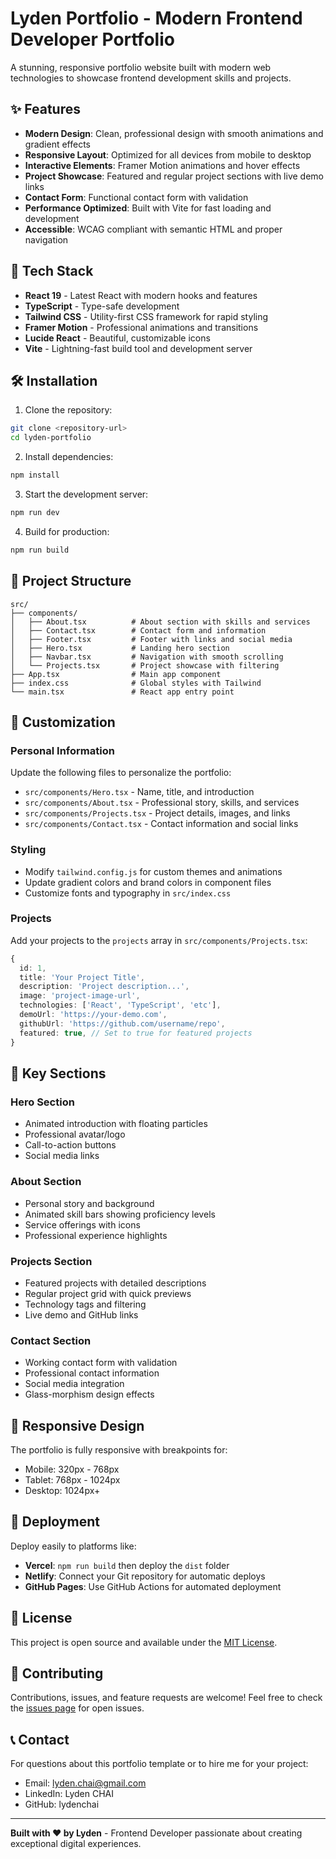 # Lyden Portfolio - Modern Frontend Developer Portfolio

A stunning, responsive portfolio website built with modern web technologies to showcase frontend development skills and projects.

## ✨ Features

- **Modern Design**: Clean, professional design with smooth animations and gradient effects
- **Responsive Layout**: Optimized for all devices from mobile to desktop
- **Interactive Elements**: Framer Motion animations and hover effects
- **Project Showcase**: Featured and regular project sections with live demo links
- **Contact Form**: Functional contact form with validation
- **Performance Optimized**: Built with Vite for fast loading and development
- **Accessible**: WCAG compliant with semantic HTML and proper navigation

## 🚀 Tech Stack

- **React 19** - Latest React with modern hooks and features
- **TypeScript** - Type-safe development
- **Tailwind CSS** - Utility-first CSS framework for rapid styling
- **Framer Motion** - Professional animations and transitions
- **Lucide React** - Beautiful, customizable icons
- **Vite** - Lightning-fast build tool and development server

## 🛠️ Installation

1. Clone the repository:
```bash
git clone <repository-url>
cd lyden-portfolio
```

2. Install dependencies:
```bash
npm install
```

3. Start the development server:
```bash
npm run dev
```

4. Build for production:
```bash
npm run build
```

## 📁 Project Structure

```
src/
├── components/
│   ├── About.tsx          # About section with skills and services
│   ├── Contact.tsx        # Contact form and information
│   ├── Footer.tsx         # Footer with links and social media
│   ├── Hero.tsx           # Landing hero section
│   ├── Navbar.tsx         # Navigation with smooth scrolling
│   └── Projects.tsx       # Project showcase with filtering
├── App.tsx                # Main app component
├── index.css              # Global styles with Tailwind
└── main.tsx               # React app entry point
```

## 🎨 Customization

### Personal Information
Update the following files to personalize the portfolio:

- `src/components/Hero.tsx` - Name, title, and introduction
- `src/components/About.tsx` - Professional story, skills, and services
- `src/components/Projects.tsx` - Project details, images, and links
- `src/components/Contact.tsx` - Contact information and social links

### Styling
- Modify `tailwind.config.js` for custom themes and animations
- Update gradient colors and brand colors in component files
- Customize fonts and typography in `src/index.css`

### Projects
Add your projects to the `projects` array in `src/components/Projects.tsx`:

```typescript
{
  id: 1,
  title: 'Your Project Title',
  description: 'Project description...',
  image: 'project-image-url',
  technologies: ['React', 'TypeScript', 'etc'],
  demoUrl: 'https://your-demo.com',
  githubUrl: 'https://github.com/username/repo',
  featured: true, // Set to true for featured projects
}
```

## 🌟 Key Sections

### Hero Section
- Animated introduction with floating particles
- Professional avatar/logo
- Call-to-action buttons
- Social media links

### About Section
- Personal story and background
- Animated skill bars showing proficiency levels
- Service offerings with icons
- Professional experience highlights

### Projects Section
- Featured projects with detailed descriptions
- Regular project grid with quick previews
- Technology tags and filtering
- Live demo and GitHub links

### Contact Section
- Working contact form with validation
- Professional contact information
- Social media integration
- Glass-morphism design effects

## 📱 Responsive Design

The portfolio is fully responsive with breakpoints for:
- Mobile: 320px - 768px
- Tablet: 768px - 1024px
- Desktop: 1024px+

## 🚀 Deployment

Deploy easily to platforms like:
- **Vercel**: `npm run build` then deploy the `dist` folder
- **Netlify**: Connect your Git repository for automatic deploys
- **GitHub Pages**: Use GitHub Actions for automated deployment

## 📄 License

This project is open source and available under the [MIT License](LICENSE).

## 🤝 Contributing

Contributions, issues, and feature requests are welcome! Feel free to check the [issues page](issues) for open issues.

## 📞 Contact

For questions about this portfolio template or to hire me for your project:

- Email: lyden.chai@gmail.com
- LinkedIn: Lyden CHAI
- GitHub: lydenchai

---

**Built with ❤️ by Lyden** - Frontend Developer passionate about creating exceptional digital experiences.
